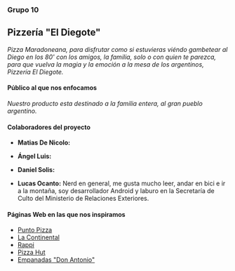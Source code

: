 
###  Grupo 10 

## Pizzería "El Diegote"

*Pizza Maradoneana, para disfrutar como si estuvieras viéndo gambetear al Diego en los 80' con los amigos, la familia, solo o con quien te parezca, para que vuelva la magia y la emoción a la mesa de los argentinos, Pizzería El Diegote.*

#### Público al que nos enfocamos 

*Nuestro producto esta destinado a la familia entera, al gran pueblo argentino.*

#### Colaboradores del proyecto 

* **Matias De Nicolo:**

* **Ángel Luis:**

* **Daniel Solis:**

* **Lucas Ocanto:** Nerd en general, me gusta mucho leer, andar en bici e ir a la montaña, soy desarrollador Android y laburo en la Secretaría de Culto del Ministerio de Relaciones Exteriores.

#### Páginas Web en las que nos inspiramos 

* [Punto Pizza](https://www.puntopizza.com.ar/)
* [La Continental](https://www.lacontinental.com/)
* [Rappi](https://www.rappi.com.ar/)
* [Pizza Hut](https://www.pizzahut.es/)
* [Empanadas "Don Antonio"](https://www.empanadasdonantonio.com/)